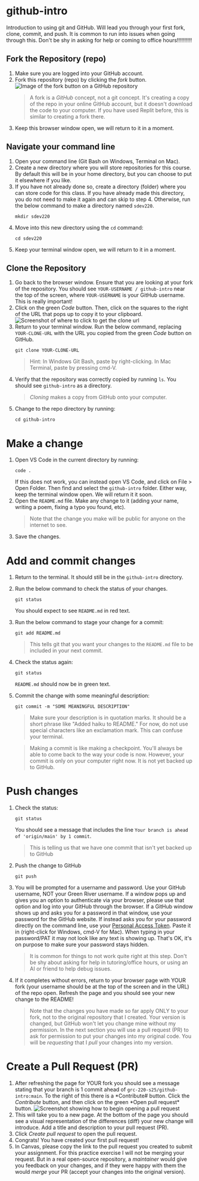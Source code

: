 # github-intro

Introduction to using git and GitHub. Will lead you through your first fork, clone, commit, and push. It is common to run into issues when going through this. Don't be shy in asking for help or coming to office hours!!!!!!!!!!

## Fork the Repository (repo)

1. Make sure you are logged into your GitHub account.
1. Fork this repository (repo) by clicking the _fork_ button.
   ![Image of the fork button on a GitHub repository](images/fork-screenshot.png)
   > A fork is a _GitHub_ concept, not a git concept. It's creating a copy of the repo in your online GitHub account, but it doesn't download the code to your computer. If you have used Replit before, this is similar to creating a fork there.
1. Keep this browser window open, we will return to it in a moment.

## Navigate your command line

1. Open your command line (Git Bash on Windows, Terminal on Mac).
1. Create a new directory where you will store repositories for this course. By default this will be in your home directory, but you can choose to put it elsewhere if you like.
1. If you have not already done so, create a directory (folder) where you can store code for this class. If you have already made this directory, you do not need to make it again and can skip to step 4. Otherwise, run the below command to make a directory named `sdev220`.
   ```
   mkdir sdev220
   ```
1. Move into this new directory using the `cd` command:
   ```
   cd sdev220
   ```
1. Keep your terminal window open, we will return to it in a moment.

## Clone the Repository

1. Go back to the browser window. Ensure that you are looking at your fork of the repository. You should see `YOUR-USERNAME / github-intro` near the top of the screen, where `YOUR-USERNAME` is your GitHub username. This is really important!
1. Click on the green _Code_ button. Then, click on the squares to the right of the URL that pops up to copy it to your clipboard.
   ![Screenshot of where to click to get the clone url](images/clone-screenshot.png)
1. Return to your terminal window. Run the below command, replacing `YOUR-CLONE-URL` with the URL you copied from the green _Code_ button on GitHub.
   ```
   git clone YOUR-CLONE-URL
   ```
   > Hint: In Windows Git Bash, paste by right-clicking. In Mac Terminal, paste by pressing cmd-V.
1. Verify that the repository was correctly copied by running `ls`. You should see `github-intro` as a directory.
   > _Cloning_ makes a copy from GitHub onto your computer.
1. Change to the repo directory by running:
   ```
   cd github-intro
   ```

# Make a change

1. Open VS Code in the current directory by running:
   ```
   code .
   ```
   If this does not work, you can instead open VS Code, and click on File > Open Folder. Then find and select the `github-intro` folder. Either way, keep the terminal window open. We will return it it soon.
1. Open the `README.md` file. Make any change to it (adding your name, writing a poem, fixing a typo you found, etc).
   > Note that the change you make will be public for anyone on the internet to see.
1. Save the changes.

# Add and commit changes

1. Return to the terminal. It should still be in the `github-intro` directory.
1. Run the below command to check the status of your changes.
   ```
   git status
   ```
   You should expect to see `README.md` in red text.
1. Run the below command to stage your change for a commit:
   ```
   git add README.md
   ```
   > This tells git that you want your changes to the `README.md` file to be included in your next commit.
1. Check the status again:
   ```
   git status
   ```
   `README.md` should now be in green text.
1. Commit the change with some meaningful description:

   ```
   git commit -m "SOME MEANINGFUL DESCRIPTION"
   ```

   > Make sure your description is in quotation marks. It should be a short phrase like "Added haiku to README." For now, do not use special characters like an exclamation mark. This can confuse your terminal.

   > Making a commit is like making a checkpoint. You'll always be able to come back to the way your code is now. However, your commit is only on your computer right now. It is not yet backed up to GitHub.

# Push changes

1. Check the status:
   ```
   git status
   ```
   You should see a message that includes the line `Your branch is ahead of 'origin/main' by 1 commit`.
   > This is telling us that we have one commit that isn't yet backed up to GitHub
1. Push the change to GitHub
   ```
   git push
   ```
1. You will be prompted for a username and password. Use your GitHub username, NOT your Green River username. If a window pops up and gives you an option to authenticate via your browser, please use that option and log into your GitHub through the browser. If a GitHub window shows up and asks you for a password in that window, use your password for the GitHub website. If instead asks you for your password directly on the command line, use your [Personal Access Token](https://docs.github.com/en/authentication/keeping-your-account-and-data-secure/managing-your-personal-access-tokens#creating-a-personal-access-token-classic). Paste it in (right-click for Windows, cmd-V for Mac). When typing in your password/PAT it may not look like any text is showing up. That's OK, it's on purpose to make sure your password stays hidden.
   > It is common for things to not work quite right at this step. Don't be shy about asking for help in tutoring/office hours, or using an AI or friend to help debug issues.
1. If it completes without errors, return to your browser page with YOUR fork (your username should be at the top of the screen and in the URL) of the repo open. Refresh the page and you should see your new change to the README!
   > Note that the changes you have made so far apply ONLY to your fork, not to the original repository that I created. Your version is changed, but GitHub won't let you change mine without my permission. In the next section you will use a pull request (PR) to ask for permission to put your changes into my original code. You will be _requesting_ that I _pull_ your changes into my version.

# Create a Pull Request (PR)

1. After refreshing the page for YOUR fork you should see a message stating that your branch is 1 commit ahead of `grc-220-s25/github-intro:main`. To the right of this there is a *Contribute# button. Click the *Contribute* button, and then click on the green *Open pull request\* button.
   ![Screenshot showing how to begin opening a pull request](images/begin-pr-screenshot.png)
1. This will take you to a new page. At the bottom of the page you should see a visual representation of the differences (diff) your new change will introduce. Add a title and description to your pull request (PR).
1. Click _Create pull request_ to open the pull request.
1. Congrats! You have created your first pull request!
1. In Canvas, please copy the link to the pull request you created to submit your assignment. For this practice exercise I will not be merging your request. But in a real open-source repository, a _maintainer_ would give you feedback on your changes, and if they were happy with them the would _merge_ your PR (accept your changes into the original version).
